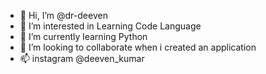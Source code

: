 - 👋 Hi, I’m @dr-deeven
- 👀 I’m interested in Learning Code Language
- 🌱 I’m currently learning Python
- 💞️ I’m looking to collaborate when i created an application
- 📫 instagram @deeven_kumar

<!---
dr-deeven/dr-deeven is a ✨ special ✨ repository because its `README.md` (this file) appears on your GitHub profile.
You can click the Preview link to take a look at your changes.
--->
